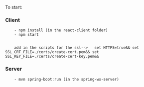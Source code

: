 To start:
    
### Client
        - npm install (in the react-client folder)
        - npm start
		
		
		add in the scripts for the ssl-->   set HTTPS=true&& set SSL_CRT_FILE=./certs/create-cert.pem&& set SSL_KEY_FILE=./certs/create-cert-key.pem&& 
    
### Server
        - mvn spring-boot:run (in the spring-ws-server)
		
		